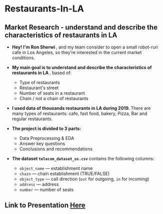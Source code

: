 # Restaurants-In-LA
## Market Research - understand and describe the characteristics of restaurants in LA

- <b> Hey! I'm Ron Sherwi </b> , and my team consider to open a small robot-run cafe in Los Angeles, so they’re interested in the current market conditions. 
- <b> My main goal is to understand and describe the characteristics of restaurants in LA </b>, based of:
  - Type of restaurants
  - Restaurant's street
  - Number of seats in a restaurant
  - Chain / not a chain of restaurants
- <b> I used data of thousands restaurants in LA during 2019. </b> There are many types of restaurants: cafe, fast food, bakery, Pizza, Bar and regular restaurants.
- <b> The project is divided to 3 parts: </b>
  - Data Preprocessing & EDA
  - Answer key questions
  - Conclusions and recommendations

- <b> The dataset `telecom_dataset_us.csv` </b> contains the following columns:

  - `object_name` — establishment name
  - `chain` — chain establishment (TRUE/FALSE)
  - `object_type` — call direction (`out` for outgoing, `in` for incoming)
  - `address` — address
  - `number` — number of seats

## Link to Presentation <a href="https://drive.google.com/file/d/1RQ4pHRMyhtmq-U7-r8DF3qYS3Iq6zsiB/view?usp=sharing"> Here </a>
